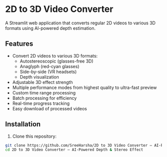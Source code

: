 # 2D to 3D Video Converter

A Streamlit web application that converts regular 2D videos to various 3D formats using AI-powered depth estimation.

## Features

- Convert 2D videos to various 3D formats:
  - Autostereoscopic (glasses-free 3D)
  - Anaglyph (red-cyan glasses)
  - Side-by-side (VR headsets)
  - Depth visualization
- Adjustable 3D effect strength
- Multiple performance modes from highest quality to ultra-fast preview
- Custom time range processing
- Batch processing for efficiency
- Real-time progress tracking
- Easy download of processed videos

## Installation

1. Clone this repository:
```bash
git clone https://github.com/SreeHarsha/2D to 3D Video Converter – AI-Powered Depth & Stereo Effect.git
cd 2D to 3D Video Converter – AI-Powered Depth & Stereo Effect
